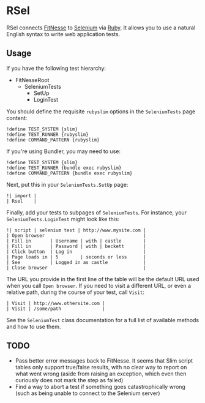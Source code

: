 RSel
====

RSel connects [FitNesse](http://fitnesse.org) to
[Selenium](http://seleniumhq.org) via [Ruby](http://ruby-lang.org). It allows
you to use a natural English syntax to write web application tests.


Usage
-----

If you have the following test hierarchy:

- FitNesseRoot
  - SeleniumTests
    - SetUp
    - LoginTest

You should define the requisite `rubyslim` options in the `SeleniumTests` page content:

    !define TEST_SYSTEM {slim}
    !define TEST_RUNNER {rubyslim}
    !define COMMAND_PATTERN {rubyslim}

If you're using Bundler, you may need to use:

    !define TEST_SYSTEM {slim}
    !define TEST_RUNNER {bundle exec rubyslim}
    !define COMMAND_PATTERN {bundle exec rubyslim}

Next, put this in your `SeleniumTests.SetUp` page:

    !| import |
    | Rsel    |

Finally, add your tests to subpages of `SeleniumTests`. For instance, your
`SeleniumTests.LoginTest` might look like this:

    !| script | selenium test | http://www.mysite.com |
    | Open browser                                    |
    | Fill in       | Username | with | castle        |
    | Fill in       | Password | with | beckett       |
    | Click button  | Log in                          |
    | Page loads in | 5        | seconds or less      |
    | See           | Logged in as castle             |
    | Close browser                                   |

The URL you provide in the first line of the table will be the default URL used
when you call `Open browser`. If you need to visit a different URL, or even a
relative path, during the course of your test, call `Visit`:

    | Visit | http://www.othersite.com |
    | Visit | /some/path               |

See the `SeleniumTest` class documentation for a full list of available methods
and how to use them.


TODO
----

- Pass better error messages back to FitNesse. It seems that Slim script tables
  only support true/false results, with no clear way to report on what went
  wrong (aside from raising an exception, which even then curiously does not
  mark the step as failed)
- Find a way to abort a test if something goes catastrophically wrong (such as
  being unable to connect to the Selenium server)


